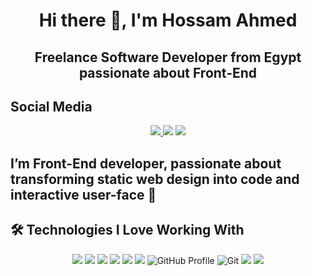 <h1 align="center">Hi there 👋, I'm Hossam Ahmed</h1>
<h2 align="center">Freelance Software Developer from Egypt passionate about Front-End</h2>
 
 ## Social Media
 
<p align="center">
    <a href="https://www.linkedin.com/in/hossam-ahmed-1891bb204/" target="_blank"><img src="https://img.shields.io/badge/linkedin-%230177B5?style=flat&logo=linkedin&logoColor=white"</a>
    <a href="https://twitter.com/hossamofficia1" target="_blank"><img src="https://img.shields.io/badge/twitter-%231FA1F1?style=flat&logo=twitter&logoColor=white"/></a>
    <a href="https://www.instagram.com/hossam1__ahmedd/" target="_blank"><img src="https://img.shields.io/badge/instagram-%23E4415F?style=flat&logo=instagram&logoColor=white"/></a>
  </p>

<h2 align="start">I’m Front-End developer, passionate about transforming static web design into code and interactive user-face 🚀</h2>

## 🛠️ Technologies I Love Working With

<p align="center">
  <img src="https://img.shields.io/badge/HTML-%23E44D26?style=for-the-badge&logo=html5&logoColor=white">
  <img src="https://img.shields.io/badge/CSS-%231572B6?style=for-the-badge&logo=css3&logoColor=white">
  <img src="https://img.shields.io/badge/JavaScript-%23F7DF1E?style=for-the-badge&logo=javascript&logoColor=black">
  <img src="https://img.shields.io/badge/Bootstrap-%23563D7C?style=for-the-badge&logo=bootstrap&logoColor=white">
  <img src="https://img.shields.io/badge/ReactJS-%2361DAFB?style=for-the-badge&logo=react&logoColor=black">
  <img src="https://img.shields.io/badge/Next.js-%23000000?style=for-the-badge&logo=next.js&logoColor=white">
  <img src="https://img.shields.io/badge/GitHub-%23181717?style=for-the-badge&logo=github&logoColor=white" alt="GitHub Profile">
  <img src="https://img.shields.io/badge/Git-%23F05032?style=for-the-badge&logo=git&logoColor=white" alt="Git">  
  <img src="https://img.shields.io/badge/TypeScript-%23007ACC?style=for-the-badge&logo=typescript&logoColor=white">
<img src="https://img.shields.io/badge/Tailwind_CSS-%231a202c?style=for-the-badge&logo=tailwind-css&logoColor=38b2ac">
</p>
